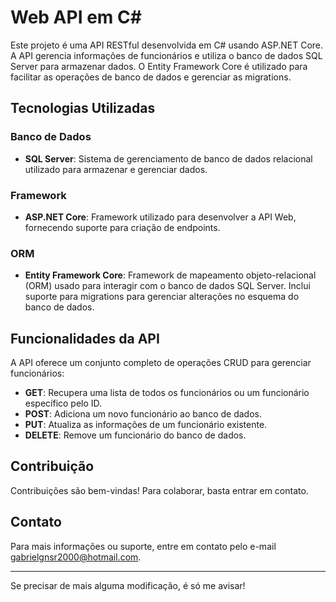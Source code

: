 # Web API em C#

Este projeto é uma API RESTful desenvolvida em C# usando ASP.NET Core. A API gerencia informações de funcionários e utiliza o banco de dados SQL Server para armazenar dados. O Entity Framework Core é utilizado para facilitar as operações de banco de dados e gerenciar as migrations.

## Tecnologias Utilizadas

### Banco de Dados

- **SQL Server**: Sistema de gerenciamento de banco de dados relacional utilizado para armazenar e gerenciar dados.

### Framework

- **ASP.NET Core**: Framework utilizado para desenvolver a API Web, fornecendo suporte para criação de endpoints.

### ORM

- **Entity Framework Core**: Framework de mapeamento objeto-relacional (ORM) usado para interagir com o banco de dados SQL Server. Inclui suporte para migrations para gerenciar alterações no esquema do banco de dados.

## Funcionalidades da API

A API oferece um conjunto completo de operações CRUD para gerenciar funcionários:

- **GET**: Recupera uma lista de todos os funcionários ou um funcionário específico pelo ID.
- **POST**: Adiciona um novo funcionário ao banco de dados.
- **PUT**: Atualiza as informações de um funcionário existente.
- **DELETE**: Remove um funcionário do banco de dados.

## Contribuição

Contribuições são bem-vindas! Para colaborar, basta entrar em contato.

## Contato

Para mais informações ou suporte, entre em contato pelo e-mail gabrielgnsr2000@hotmail.com.

---

Se precisar de mais alguma modificação, é só me avisar!
